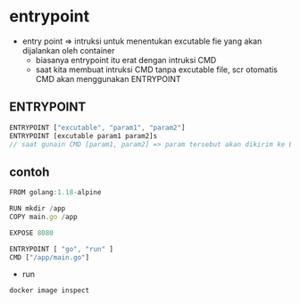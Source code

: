 # entrypoint
- entry point => intruksi untuk menentukan excutable fie yang akan dijalankan oleh container
  - biasanya entrypoint itu erat dengan intruksi CMD
  - saat kita membuat intruksi CMD tanpa excutable file, scr otomatis CMD akan menggunakan ENTRYPOINT

## ENTRYPOINT
```js
ENTRYPOINT ["excutable", "param1", "param2"]
ENTRYPOINT [excutable param1 param2]s
// saat gunain CMD [param1, param2] => param tersebut akan dikirim ke ENTRYPOINT
```

## contoh
```js
FROM golang:1.18-alpine

RUN mkdir /app
COPY main.go /app

EXPOSE 8080

ENTRYPOINT [ "go", "run" ]
CMD ["/app/main.go"]
```

- run
```bash
docker image inspect
```